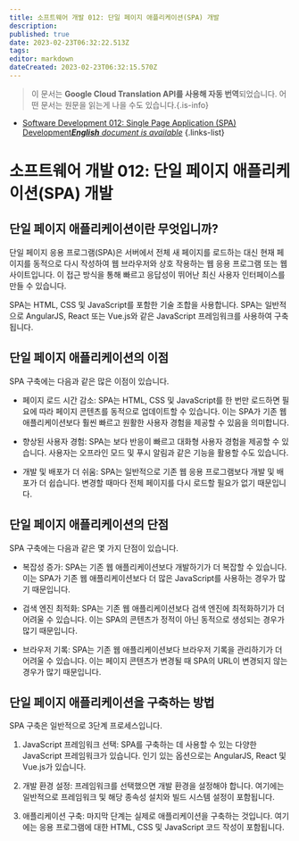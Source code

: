 ```yaml
---
title: 소프트웨어 개발 012: 단일 페이지 애플리케이션(SPA) 개발
description: 
published: true
date: 2023-02-23T06:32:22.513Z
tags: 
editor: markdown
dateCreated: 2023-02-23T06:32:15.570Z
---
```


> 이 문서는 **Google Cloud Translation API를 사용해 자동 번역**되었습니다.
어떤 문서는 원문을 읽는게 나을 수도 있습니다.{.is-info}



- [Software Development 012: Single Page Application (SPA) Development***English** document is available*](/en/Knowledge-base/Software-Development/Learning/software-development-012-single-page-application-spa-development)
{.links-list}


# 소프트웨어 개발 012: 단일 페이지 애플리케이션(SPA) 개발

## 단일 페이지 애플리케이션이란 무엇입니까?

단일 페이지 응용 프로그램(SPA)은 서버에서 전체 새 페이지를 로드하는 대신 현재 페이지를 동적으로 다시 작성하여 웹 브라우저와 상호 작용하는 웹 응용 프로그램 또는 웹 사이트입니다. 이 접근 방식을 통해 빠르고 응답성이 뛰어난 최신 사용자 인터페이스를 만들 수 있습니다.

SPA는 HTML, CSS 및 JavaScript를 포함한 기술 조합을 사용합니다. SPA는 일반적으로 AngularJS, React 또는 Vue.js와 같은 JavaScript 프레임워크를 사용하여 구축됩니다.

## 단일 페이지 애플리케이션의 이점

SPA 구축에는 다음과 같은 많은 이점이 있습니다.

- 페이지 로드 시간 감소: SPA는 HTML, CSS 및 JavaScript를 한 번만 로드하면 필요에 따라 페이지 콘텐츠를 동적으로 업데이트할 수 있습니다. 이는 SPA가 기존 웹 애플리케이션보다 훨씬 빠르고 원활한 사용자 경험을 제공할 수 있음을 의미합니다.

- 향상된 사용자 경험: SPA는 보다 반응이 빠르고 대화형 사용자 경험을 제공할 수 있습니다. 사용자는 오프라인 모드 및 푸시 알림과 같은 기능을 활용할 수도 있습니다.

- 개발 및 배포가 더 쉬움: SPA는 일반적으로 기존 웹 응용 프로그램보다 개발 및 배포가 더 쉽습니다. 변경할 때마다 전체 페이지를 다시 로드할 필요가 없기 때문입니다.

## 단일 페이지 애플리케이션의 단점

SPA 구축에는 다음과 같은 몇 가지 단점이 있습니다.

- 복잡성 증가: SPA는 기존 웹 애플리케이션보다 개발하기가 더 복잡할 수 있습니다. 이는 SPA가 기존 웹 애플리케이션보다 더 많은 JavaScript를 사용하는 경우가 많기 때문입니다.

- 검색 엔진 최적화: SPA는 기존 웹 애플리케이션보다 검색 엔진에 최적화하기가 더 어려울 수 있습니다. 이는 SPA의 콘텐츠가 정적이 아닌 동적으로 생성되는 경우가 많기 때문입니다.

- 브라우저 기록: SPA는 기존 웹 애플리케이션보다 브라우저 기록을 관리하기가 더 어려울 수 있습니다. 이는 페이지 콘텐츠가 변경될 때 SPA의 URL이 변경되지 않는 경우가 많기 때문입니다.

## 단일 페이지 애플리케이션을 구축하는 방법

SPA 구축은 일반적으로 3단계 프로세스입니다.

1. JavaScript 프레임워크 선택: SPA를 구축하는 데 사용할 수 있는 다양한 JavaScript 프레임워크가 있습니다. 인기 있는 옵션으로는 AngularJS, React 및 Vue.js가 있습니다.

2. 개발 환경 설정: 프레임워크를 선택했으면 개발 환경을 설정해야 합니다. 여기에는 일반적으로 프레임워크 및 해당 종속성 설치와 빌드 시스템 설정이 포함됩니다.

3. 애플리케이션 구축: 마지막 단계는 실제로 애플리케이션을 구축하는 것입니다. 여기에는 응용 프로그램에 대한 HTML, CSS 및 JavaScript 코드 작성이 포함됩니다.